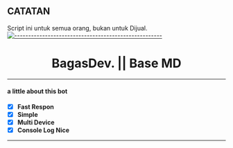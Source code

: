 ## CATATAN

Script ini untuk semua orang, bukan untuk Dijual.
[![-----------------------------------------------------](https://raw.githubusercontent.com/andreasbm/readme/master/assets/lines/colored.png)](#table-of-contents)

<h1 align="center">BagasDev. || Base MD</h1>

---

#### a little about this bot

- [x] **Fast Respon**
- [x] **Simple**
- [x] **Multi Device**
- [x] **Console Log Nice**

---

<!--
**bagasDev099/bagasDev099** is a ✨ _special_ ✨ repository because its `README.md` (this file) appears on your GitHub profile.

Here are some ideas to get you started:

- 🔭 I’m currently working on ...
- 🌱 I’m currently learning ...
- 👯 I’m looking to collaborate on ...
- 🤔 I’m looking for help with ...
- 💬 Ask me about ...
- 📫 How to reach me: ...
- 😄 Pronouns: ...
- ⚡ Fun fact: ...
-->
